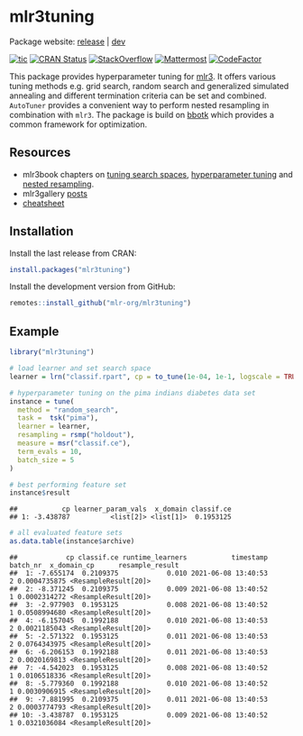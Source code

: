 
# mlr3tuning

Package website: [release](https://mlr3tuning.mlr-org.com/) |
[dev](https://mlr3tuning.mlr-org.com/dev/)

<!-- badges: start -->

[![tic](https://github.com/mlr-org/mlr3tuning/workflows/tic/badge.svg?branch=main)](https://github.com/mlr-org/mlr3tuning/actions)
[![CRAN
Status](https://www.r-pkg.org/badges/version-ago/mlr3tuning)](https://cran.r-project.org/package=mlr3tuning)
[![StackOverflow](https://img.shields.io/badge/stackoverflow-mlr3-orange.svg)](https://stackoverflow.com/questions/tagged/mlr3)
[![Mattermost](https://img.shields.io/badge/chat-mattermost-orange.svg)](https://lmmisld-lmu-stats-slds.srv.mwn.de/mlr_invite/)
[![CodeFactor](https://www.codefactor.io/repository/github/mlr-org/mlr3tuning/badge)](https://www.codefactor.io/repository/github/mlr-org/mlr3tuning)
<!-- badges: end -->

This package provides hyperparameter tuning for
[mlr3](https://mlr3.mlr-org.com). It offers various tuning methods
e.g. grid search, random search and generalized simulated annealing and
different termination criteria can be set and combined. `AutoTuner`
provides a convenient way to perform nested resampling in combination
with `mlr3`. The package is build on
[bbotk](https://github.com/mlr-org/bbotk) which provides a common
framework for optimization.

## Resources

  - mlr3book chapters on [tuning search
    spaces](https://mlr3book.mlr-org.com/searchspace.html),
    [hyperparameter tuning](https://mlr3book.mlr-org.com/tuning.html)
    and [nested
    resampling](https://mlr3book.mlr-org.com/nested-resampling.html).
  - mlr3gallery
    [posts](https://mlr3gallery.mlr-org.com/#category:mlr3tuning)
  - [cheatsheet](https://cheatsheets.mlr-org.com/mlr3tuning.pdf)

## Installation

Install the last release from CRAN:

``` r
install.packages("mlr3tuning")
```

Install the development version from GitHub:

``` r
remotes::install_github("mlr-org/mlr3tuning")
```

## Example

``` r
library("mlr3tuning")

# load learner and set search space
learner = lrn("classif.rpart", cp = to_tune(1e-04, 1e-1, logscale = TRUE))

# hyperparameter tuning on the pima indians diabetes data set
instance = tune(
  method = "random_search",
  task =  tsk("pima"),
  learner = learner,
  resampling = rsmp("holdout"),
  measure = msr("classif.ce"),
  term_evals = 10,
  batch_size = 5
)

# best performing feature set
instance$result
```

    ##           cp learner_param_vals  x_domain classif.ce
    ## 1: -3.438787          <list[2]> <list[1]>  0.1953125

``` r
# all evaluated feature sets
as.data.table(instance$archive)
```

    ##            cp classif.ce runtime_learners           timestamp batch_nr  x_domain_cp      resample_result
    ##  1: -7.655174  0.2109375            0.010 2021-06-08 13:40:53        2 0.0004735875 <ResampleResult[20]>
    ##  2: -8.371245  0.2109375            0.009 2021-06-08 13:40:52        1 0.0002314272 <ResampleResult[20]>
    ##  3: -2.977903  0.1953125            0.008 2021-06-08 13:40:52        1 0.0508994680 <ResampleResult[20]>
    ##  4: -6.157045  0.1992188            0.010 2021-06-08 13:40:53        2 0.0021185043 <ResampleResult[20]>
    ##  5: -2.571322  0.1953125            0.011 2021-06-08 13:40:53        2 0.0764343975 <ResampleResult[20]>
    ##  6: -6.206153  0.1992188            0.011 2021-06-08 13:40:53        2 0.0020169813 <ResampleResult[20]>
    ##  7: -4.542023  0.1953125            0.008 2021-06-08 13:40:52        1 0.0106518336 <ResampleResult[20]>
    ##  8: -5.779360  0.1992188            0.010 2021-06-08 13:40:52        1 0.0030906915 <ResampleResult[20]>
    ##  9: -7.881995  0.2109375            0.011 2021-06-08 13:40:53        2 0.0003774793 <ResampleResult[20]>
    ## 10: -3.438787  0.1953125            0.009 2021-06-08 13:40:52        1 0.0321036084 <ResampleResult[20]>
